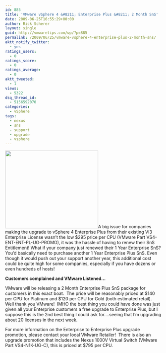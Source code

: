 ```yaml
---
id: 885
title: 'VMware vSphere 4 &#8211; Enterprise Plus &#8211; 2 Month SnS'
date: 2009-06-25T16:55:29+00:00
author: Rick Scherer
layout: single
guid: http://vmwaretips.com/wp/?p=885
permalink: /2009/06/25/vmware-vsphere-4-enterprise-plus-2-month-sns/
aktt_notify_twitter:
  - yes
ratings_users:
  - 0
ratings_score:
  - 0
ratings_average:
  - 0
aktt_tweeted:
  - 1
views:
  - 5322
dsq_thread_id:
  - 5156592070
categories:
  - vSphere
tags:
  - nexus
  - sns
  - support
  - upgrade
  - vsphere
---
```

<img class="alignright" src="http://campaign.vmware.com/partners/pc/promotions/vsphere/vsphere_promos-03.jpg" alt="" width="300" height="250" />A big issue for companies making the upgrade to vSphere 4 Enterprise Plus from their existing VI3 Enterprise License wasn&#8217;t the low $295 price per CPU (VMware Part VS4-ENT-ENT-PL-UG-PROMO), it was the hassle of having to renew their SnS Entitlement! What if your company just renewed their 1 Year Enterprise SnS? You&#8217;d basically need to purchase another 1 Year Enterprise Plus SnS. Even though it would push out your support another year, this additional cost could be quite high for some companies, especially if you have dozens or even hundreds of hosts!

**Customers complained and VMware Listened&#8230;**

VMware will be releasing a 2 Month Enterprise Plus SnS package for customers in this exact boat.  The price will be reasonably priced at $140 per CPU for Platinum and $120 per CPU for Gold (both estimated retail). Well thank you VMware!  IMHO the best thing you could have done was just given all your Enterprise customers a free upgrade to Enterprise Plus, but I suppose this is the 2nd best thing I could ask for&#8230;.seeing that I&#8217;m upgrading about 20 licenses in the next week.

For more information on the Enterprise to Enterprise Plus upgrade promotion, please contact your local VMware Retailer!  There is also an upgrade promotion that includes the Nexus 1000V Virtual Switch (VMware Part VS4-N1K-UG-C), this is priced at $795 per CPU.
